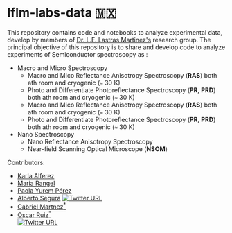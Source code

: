 # lflm-labs-data 🇲🇽

This repository contains code and notebooks to analyze experimental data, develop by members of  [Dr. L.F. Lastras Martinez's](http://www.iico.uaslp.mx/Paginas/Luis-Felipe.aspx) research group.
The principal objective of this repository is to share and develop code to analyze experiments of Semiconductor spectroscopy as : 

+ Macro and Micro Spectroscopy
    * Macro and Mico Reflectance Anisotropy Spectroscopy (**RAS**) both ath room  and cryogenic (`≈` 30 K)
    * Photo and Differentiate Photoreflectance Spectroscopy (**PR**, **PRD**) both ath room  and cryogenic (`≈` 30 K)
    * Macro and Mico Reflectance Anisotropy Spectroscopy (**RAS**) both ath room  and cryogenic (`≈` 30 K)
    * Photo and Differentiate Photoreflectance Spectroscopy (**PR**, **PRD**) both ath room  and cryogenic (`≈` 30 K)
+ Nano Spectroscopy
    * Nano Reflectance Anisotropy Spectroscopy 
    * Near-field Scanning Optical Microscope (**NSOM**)

Contributors:
* [Karla Alferez](https://github.com/KarlaAlf)
* [Maria Rangel](https://github.com/Mariarangel6)
* [Paola Yurem Pérez](https://github.com/PaolaYurem)
* [Alberto Segura](https://github.com/AlbertoSegura24)
   [![Twitter URL](https://img.shields.io/twitter/url/https/twitter.com/Alberto_Segura5.svg?style=social&label=Follow%20%40Alberto_Segura)](https://twitter.com/AlbertoSegurad5)
* [Gabriel Martnez<sup>*</sup>](https://github.com/Gabmtzz)
* [Oscar Ruiz<sup>*</sup>](https://github.com/RUCO13)<br/>
    [![Twitter URL](https://img.shields.io/twitter/url/https/twitter.com/ruco0713.svg?style=social&label=Follow%20%40ruco0713)](https://twitter.com/ruco0713)
